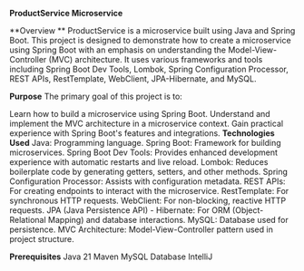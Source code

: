****ProductService Microservice****


**Overview **
ProductService is a microservice built using Java and Spring Boot. This project is designed to demonstrate how to create a microservice using Spring Boot with an emphasis on understanding the Model-View-Controller (MVC) architecture. It uses various frameworks and tools including Spring Boot Dev Tools, Lombok, Spring Configuration Processor, REST APIs, RestTemplate, WebClient, JPA-Hibernate, and MySQL.

**Purpose**
The primary goal of this project is to:

Learn how to build a microservice using Spring Boot.
Understand and implement the MVC architecture in a microservice context.
Gain practical experience with Spring Boot's features and integrations.
**Technologies Used**
Java: Programming language.
Spring Boot: Framework for building microservices.
Spring Boot Dev Tools: Provides enhanced development experience with automatic restarts and live reload.
Lombok: Reduces boilerplate code by generating getters, setters, and other methods.
Spring Configuration Processor: Assists with configuration metadata.
REST APIs: For creating endpoints to interact with the microservice.
RestTemplate: For synchronous HTTP requests.
WebClient: For non-blocking, reactive HTTP requests.
JPA (Java Persistence API) - Hibernate: For ORM (Object-Relational Mapping) and database interactions.
MySQL: Database used for persistence.
MVC Architecture: Model-View-Controller pattern used in project structure.

**Prerequisites**
Java 21
Maven 
MySQL Database
IntelliJ
